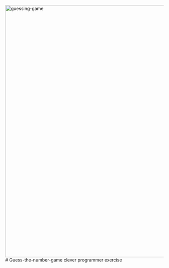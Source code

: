 <img width="802" alt="guessing-game" src="https://user-images.githubusercontent.com/74835275/120549339-54d37b80-c3a8-11eb-8634-b422ccd7e498.png">
# Guess-the-number-game
clever programmer exercise
